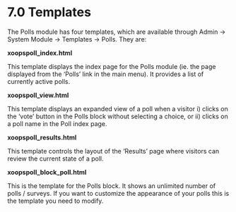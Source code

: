 # 7.0 Templates

The Polls module has four templates, which are available through Admin -> System Module -> Templates -> Polls. They are:

**xoopspoll_index.html**

This template displays the index page for the Polls module (ie. the page displayed from the ‘Polls’ link in the main menu). It provides a list of currently active polls.

**xoopspoll_view.html**

This template displays an expanded view of a poll when a visitor i) clicks on the ‘vote’ button in the Polls block without selecting a choice, or ii) clicks on a poll name in the Poll index page.

**xoopspoll_results.html**

This template controls the layout of the ‘Results’ page where visitors can review the current state of a poll.

**xoopspoll_block_poll.html**

This is the template for the Polls block. It shows an unlimited number of polls / surveys. If you want to customize the appearance of your polls this is the template you need to modify.
